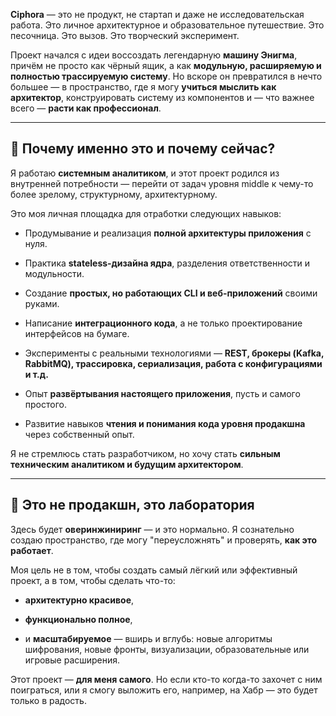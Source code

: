 

**Ciphora** — это не продукт, не стартап и даже не исследовательская работа. Это личное архитектурное и образовательное путешествие. Это песочница. Это вызов. Это творческий эксперимент.

Проект начался с идеи воссоздать легендарную **машину Энигма**, причём не просто как чёрный ящик, а как **модульную, расширяемую и полностью трассируемую систему**. Но вскоре он превратился в нечто большее — в пространство, где я могу **учиться мыслить как архитектор**, конструировать систему из компонентов и — что важнее всего — **расти как профессионал**.

---

## 🔧 Почему именно это и почему сейчас?

Я работаю **системным аналитиком**, и этот проект родился из внутренней потребности — перейти от задач уровня middle к чему-то более зрелому, структурному, архитектурному.

Это моя личная площадка для отработки следующих навыков:

- Продумывание и реализация **полной архитектуры приложения** с нуля.
    
- Практика **stateless-дизайна ядра**, разделения ответственности и модульности.
    
- Создание **простых, но работающих CLI и веб-приложений** своими руками.
    
- Написание **интеграционного кода**, а не только проектирование интерфейсов на бумаге.
    
- Эксперименты с реальными технологиями — **REST, брокеры (Kafka, RabbitMQ), трассировка, сериализация, работа с конфигурациями и т.д.**
    
- Опыт **развёртывания настоящего приложения**, пусть и самого простого.
    
- Развитие навыков **чтения и понимания кода уровня продакшна** через собственный опыт.
    

Я не стремлюсь стать разработчиком, но хочу стать **сильным техническим аналитиком и будущим архитектором**.

---

## 🧪 Это не продакшн, это лаборатория

Здесь будет **оверинжиниринг** — и это нормально. Я сознательно создаю пространство, где могу "переусложнять" и проверять, **как это работает**.

Моя цель не в том, чтобы создать самый лёгкий или эффективный проект, а в том, чтобы сделать что-то:

- **архитектурно красивое**,
    
- **функционально полное**,
    
- и **масштабируемое** — вширь и вглубь: новые алгоритмы шифрования, новые фронты, визуализации, образовательные или игровые расширения.
    

Этот проект — **для меня самого**. Но если кто-то когда-то захочет с ним поиграться, или я смогу выложить его, например, на Хабр — это будет только в радость.